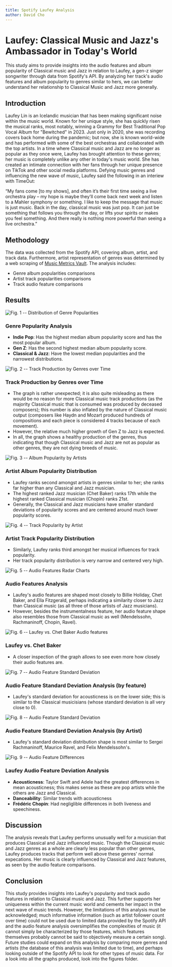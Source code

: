 ```yaml
---
title: Spotify Laufey Analysis
author: David Cho
---
```



# Laufey: Classical Music and Jazz's Ambassador in Today's World
This study aims to provide insights into the audio features and album popularity of Classical music and Jazz in relation to Laufey, a gen-z singer songwriter through data from Spotify's API. By analyzing her track's audio features and album popularity to genres similar to hers, we can better understand her relationship to Classical Music and Jazz more generally.

## Introduction

Laufey Lin is an Icelandic musician that has been making significant noise within the music world. Known for her unique style, she has quickly risen the musical ranks, most notably, winning a Grammy for Best Traditional Pop Vocal Album for "Bewitched" in 2023. Just only in 2020, she was recording covers back home during the pandemic; but now, she is known world-wide and has performed with some of the best orchestras and collaborated with the top artists. In a time where Classical music and Jazz are no longer as popular as they once were, Laufey has brought attention to these genres; her music is completely unlike any other in today's music world. She has created an intimate connection with her fans through her unique presence on TikTok and other social media platforms. Defying music genres and influencing the new wave of music, Laufey said the following in an interiew with TimeOut:

“My fans come [to my shows], and often it’s their first time seeing a live orchestra play – my hope is maybe they’ll come back next week and listen to a Mahler symphony or something. I like to keep the message that music is just music. Back in the day, classical music was just pop. It can just be something that follows you through the day, or lifts your spirits or makes you feel something. And there really is nothing more powerful than seeing a live orchestra.”

## Methodology

The data was collected from the Spotify API, covering album, artist, and track data. Furthermore, artist representation of genres was determined by a web scraping of [Music Metrics Vault](https://www.musicmetricsvault.com/). The analysis includes:

- Genre album popularities comparisons
- Artist track popularities comparisons
- Track audio feature comparisons

## Results

![Fig. 1 -- Distribution of Genre Popularities](./figures/genre_popularity_violin_plot.png)

### Genre Popularity Analysis

- **Indie Pop**: Has the highest median album popularity score and has the most popular album. 
- **Gen Z**: Has the second highest median album popularity score.
- **Classical & Jazz**: Have the lowest median popularities and the narrowest distributions.

![Fig. 2 -- Track Production by Genres over Time](./figures/track_release_plot.png)

### Track Production by Genres over Time

- The graph is rather unexpected; it is also quite misleading as there would be no reason for more Classical music track productions (as the majority Classical music that is consumed was produced by deceased composers); this number is also inflated by the nature of Classical music output (composers like Haydn and Mozart produced hundreds of compositions and each piece is considered 4 tracks because of each movement).
- However, the relative much higher growth of Gen Z to Jazz is expected.
- In all, the graph shows a healthy production of the genres, thus indicating that though Classical music and Jazz are not as popular as other genres, they are not dying breeds of music.

![Fig. 3 -- Album Popularity by Artists](./figures/artist_album_popularity_dist.png)

### Artist Album Popularity Distribution

- Laufey ranks second amongst artists in genres similar to her; she ranks far higher than any Classical and Jazz musician.
- The highest ranked Jazz musician (Chet Baker) ranks 17th while the highest ranked Classical musician (Chopin) ranks 21st.
- Generally, the Classical and Jazz musicians have smaller standard deviations of popularity scores and are centered around much lower popularity scores.

![Fig. 4 -- Track Popularity by Artist](./figures/artist_track_popularity_dist.png)

### Artist Track Popularity Distribution

- Similarly, Laufey ranks third amongst her musical influences for track popularity. 
- Her track popularity distribution is very narrow and centered very high.

![Fig. 5 -- Audio Features Radar Charts](./figures/artist_tracks_audio_feature_charts.png)

### Audio Features Analysis

- Laufey's audio features are shaped most closely to Billie Holiday, Chet Baker, and Ella Fitzgerald, perhaps indicating a similarity closer to Jazz than Classical music (as all three of those artists of Jazz musicians).
- However, besides the instrumentalness feature, her audio feature shape also resembles those from Classical music as well (Mendelssohn, Rachmaninoff, Chopin, Ravel).

![Fig. 6 -- Laufey vs. Chet Baker Audio features](./figures/laufey_chet_baker_comparision_chart.png)

### Laufey vs. Chet Baker

- A closer inspection of the graph allows to see even more how closely their audio features are.

![Fig. 7 -- Audio Feature Standard Deviation](./figures/audio_features_std_by_audio_feature.png)

### Audio Feature Standard Deviation Analysis (by feature)

- Laufey's standard deviation for acousticness is on the lower side; this is similar to the Classical musicisians (whose standard deviation is all very close to 0).

![Fig. 8 -- Audio Feature Standard Deviation](./figures/audio_features_std_by_artist_plot.png)

### Audio Feature Standard Deviation Analysis (by Artist)

- Laufey's standard deviation distribution shape is most similar to Sergei Rachmaninoff, Maurice Ravel, and Felix Mendelssohn's.

![Fig. 9 -- Audio Feature Differences](./figures/audio_features_differences_dist.png)

### Laufey Audio Feature Deviation Analysis

- **Acousticness**: Taylor Swift and Adele had the greatest differences in mean acousticness; this makes sense as these are pop artists while the others are Jazz and Classical.
- **Danceability**: Similar trends with acousticness
- **Frédéric Chopin**: Had negliglible differences in both liveness and speechiness.

## Discussion

The analysis reveals that Laufey performs unusually well for a musician that produces Classical and Jazz influenced music. Though the Classical music and Jazz genres as a whole are clearly less popular than other genres, Laufey produces tracks that perform well above these genres' normal expecations. Her music is clearly influenced by Classical and Jazz features, as seen by the audio feature comparisons.

## Conclusion

This study provides insights into Laufey's popularity and track audio features in relation to Classical music and Jazz. This further supports her uniqueness within the current music world and cements her impact in the next wave of music trends. However, the limitations of this analysis must be acknowledged; much informative information (such as artist follower count over time) could not be used due to limited data provided by the Spotify API and the audio feature analysis oversimplifies the complexities of music (it cannot simply be characterized by those features, which features themselves probably cannot be said to objectively measure a certain song). Future studies could expand on this analysis by comparing more genres and artists (the database of this analysis was limited due to time), and perhaps looking outside of the Spotify API to look for other types of music data. For a look into all the graphs produced, look into the figures folder.
